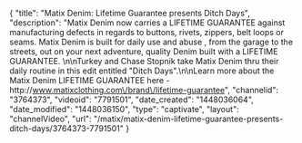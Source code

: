 {
    "title": "Matix Denim: Lifetime Guarantee presents Ditch Days",
    "description": "Matix Denim now carries a LIFETIME GUARANTEE against manufacturing defects in regards to buttons, rivets, zippers, belt loops or seams.  Matix Denim is built for daily use and abuse , from the garage to the streets, out on your next adventure, quality Denim built with a LIFETIME GUARANTEE. \n\nTurkey and Chase Stopnik take Matix Denim thru their daily routine in this edit entitled \"Ditch Days\".\n\nLearn more about the Matix Denim LIFETIME GUARANTEE here - http:\/\/www.matixclothing.com\/brand\/lifetime-guarantee",
    "channelid": "3764373",
    "videoid": "7791501",
    "date_created": "1448036064",
    "date_modified": "1448036150",
    "type": "captivate",
    "layout": "channelVideo",
    "url": "\/matix\/matix-denim-lifetime-guarantee-presents-ditch-days\/3764373-7791501"
}